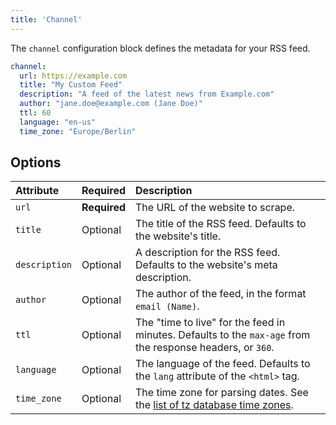 ```yaml
---
title: 'Channel'
---
```



The `channel` configuration block defines the metadata for your RSS feed.

```yaml
channel:
  url: https://example.com
  title: "My Custom Feed"
  description: "A feed of the latest news from Example.com"
  author: "jane.doe@example.com (Jane Doe)"
  ttl: 60
  language: "en-us"
  time_zone: "Europe/Berlin"
```

## Options

| Attribute     | Required     | Description                                                                                                                              |
| :------------ | :----------- | :--------------------------------------------------------------------------------------------------------------------------------------- |
| `url`         | **Required** | The URL of the website to scrape.                                                                                                        |
| `title`       | Optional     | The title of the RSS feed. Defaults to the website's title.                                                                              |
| `description` | Optional     | A description for the RSS feed. Defaults to the website's meta description.                                                              |
| `author`      | Optional     | The author of the feed, in the format `email (Name)`.                                                                                    |
| `ttl`         | Optional     | The "time to live" for the feed in minutes. Defaults to the `max-age` from the response headers, or `360`.                               |
| `language`    | Optional     | The language of the feed. Defaults to the `lang` attribute of the `<html>` tag.                                                          |
| `time_zone`   | Optional     | The time zone for parsing dates. See the [list of tz database time zones](https://en.wikipedia.org/wiki/List_of_tz_database_time_zones). |
